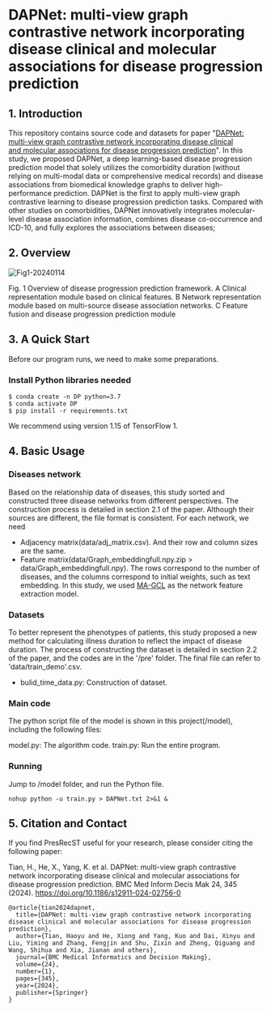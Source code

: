 # DAPNet: multi-view graph contrastive network incorporating disease clinical and molecular associations for disease progression prediction

## 1. Introduction

This repository contains source code and datasets for paper "[DAPNet: multi-view graph contrastive network incorporating disease clinical and molecular associations for disease progression prediction](https://link.springer.com/article/10.1186/s12911-024-02756-0)". In this study, we proposed DAPNet, a deep learning-based disease progression prediction model that solely utilizes the comorbidity duration (without relying on multi-modal data or comprehensive medical records) and disease associations from biomedical knowledge graphs to deliver high-performance prediction. DAPNet is the first to apply multi-view graph contrastive learning to disease progression prediction tasks. Compared with other studies on comorbidities, DAPNet innovatively integrates molecular-level disease association information, combines disease co-occurrence and ICD-10, and fully explores the associations between diseases;

## 2. Overview
![Fig1-20240114](https://github.com/user-attachments/assets/a2a6622e-457c-478c-b938-4d8fd96dd41a)

Fig. 1 Overview of disease progression prediction framework. A Clinical representation module based on clinical features. B Network representation module based on multi-source disease association networks. C Feature fusion and disease progression prediction module
## 3. A Quick Start
Before our program runs, we need to make some preparations.

### Install Python libraries needed


```shell
$ conda create -n DP python=3.7
$ conda activate DP
$ pip install -r requirements.txt
```
We recommend using version 1.15 of TensorFlow 1.

## 4. Basic Usage
### Diseases network
Based on the relationship data of diseases, this study sorted and constructed three disease networks from different perspectives. The construction process is detailed in section 2.1 of the paper. Although their sources are different, the file format is consistent. For each network, we need
- Adjacency matrix(data/adj_matrix.csv). And their row and column sizes are the same.
- Feature matrix(data/Graph_embeddingfull.npy.zip > data/Graph_embeddingfull.npy). The rows correspond to the number of diseases, and the columns correspond to initial weights, such as text embedding. In this study, we used [MA-GCL](https://github.com/GXM1141/MA-GCL) as the network feature extraction model.

### Datasets
To better represent the phenotypes of patients, this study proposed a new method for calculating illness duration to reflect the impact of disease duration. The process of constructing the dataset is detailed in section 2.2 of the paper, and the codes are in the  '/pre' folder. The final file can refer to 'data/train_demo'.csv.
+ bulid_time_data.py: Construction of dataset.
### Main code
The python script file of the model is shown in this project(/model), including the following files:

model.py: The algorithm code.
train.py: Run the entire program.

### Running
Jump to /model folder, and run the Python file.
```shell
nohup python -u train.py > DAPNet.txt 2>&1 &
```
## 5. Citation and Contact
If you find PresRecST useful for your research, please consider citing the following paper:

Tian, H., He, X., Yang, K. et al. DAPNet: multi-view graph contrastive network incorporating disease clinical and molecular associations for disease progression prediction. BMC Med Inform Decis Mak 24, 345 (2024). https://doi.org/10.1186/s12911-024-02756-0
```shell
@article{tian2024dapnet,
  title={DAPNet: multi-view graph contrastive network incorporating disease clinical and molecular associations for disease progression prediction},
  author={Tian, Haoyu and He, Xiong and Yang, Kuo and Dai, Xinyu and Liu, Yiming and Zhang, Fengjin and Shu, Zixin and Zheng, Qiguang and Wang, Shihua and Xia, Jianan and others},
  journal={BMC Medical Informatics and Decision Making},
  volume={24},
  number={1},
  pages={345},
  year={2024},
  publisher={Springer}
}
```
